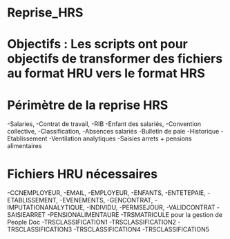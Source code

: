 # Reprise_HRS

# Objectifs : Les scripts ont pour objectifs de transformer des fichiers au format HRU vers le format HRS
# Périmètre de la reprise HRS

-Salaries,
-Contrat de travail,
-RIB
-Enfant des salariés,
-Convention collective,
-Classification,
-Absences salariés 
-Bulletin de paie
-Historique
-Etablissement
-Ventilation analytiques
-Saisies arrets + pensions alimentaires

# Fichiers HRU nécessaires

-CCNEMPLOYEUR,
-EMAIL,
-EMPLOYEUR,
-ENFANTS,
-ENTETEPAIE,
-ETABLISSEMENT,
-EVENEMENTS,
-GENCONTRAT,
-IMPUTATIONANALYTIQUE,
-INDIVIDU,
-PERMSEJOUR,
-VALIDCONTRAT
-SAISIEARRET
-PENSIONALIMENTAURE
-TRSMATRICULE pour la gestion de People Doc
-TRSCLASSIFICATION1
-TRSCLASSIFICATION2
-TRSCLASSIFICATION3
-TRSCLASSIFICATION4
-TRSCLASSIFICATION5